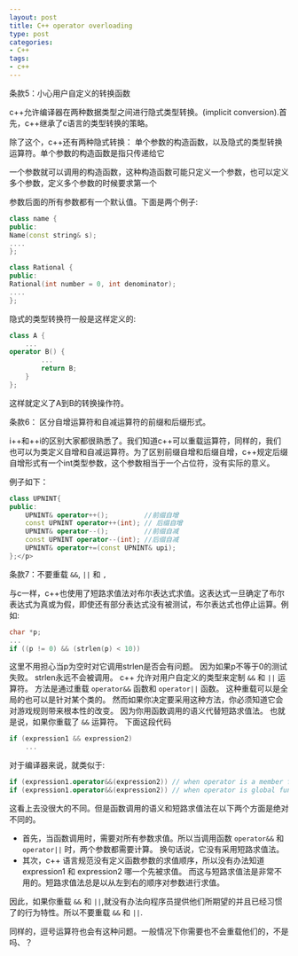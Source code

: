```yaml
---
layout: post
title: C++ operator overloading
type: post
categories:
- C++
tags:
- c++
---
```


<p>条款5：小心用户自定义的转换函数</p>
<p>c++允许编译器在两种数据类型之间进行隐式类型转换。(implicit conversion).首先，c++继承了c语言的类型转换的策略。</p>
<p>除了这个，c++还有两种隐式转换： 单个参数的构造函数，以及隐式的类型转换运算符。单个参数的构造函数是指只传递给它</p>
<p>一个参数就可以调用的构造函数，这种构造函数可能只定义一个参数，也可以定义多个参数，定义多个参数的时候要求第一个</p>

<!--more-->

参数后面的所有参数都有一个默认值。下面是两个例子:

```cpp
class name {
public:
Name(const string& s);
....
};

class Rational {
public:
Rational(int number = 0, int denominator);
....
};
```

隐式的类型转换符一般是这样定义的:

```cpp
class A {
    ...
operator B() {
        ...
        return B;
    }
};
```

这样就定义了A到B的转换操作符。

<p>条款6： 区分自增运算符和自减运算符的前缀和后缀形式。</p>
<p>i++和++i的区别大家都很熟悉了。我们知道c++可以重载运算符，同样的，我们也可以为类定义自增和自减运算符。为了区别前缀自增和后缀自增，c++规定后缀自增形式有一个int类型参数，这个参数相当于一个占位符，没有实际的意义。</p>
<p>例子如下：</p>

```cpp
class UPNINT{
public:
    UPNINT& operator++();         //前缀自增
    const UPNINT operator++(int); // 后缀自增
    UPNINT& operator--();         //前缀自减
    const UPNINT operator--(int); //后缀自减
    UPNINT& operator+=(const UPNINT& upi);
};</p>
```

条款7：不要重载 `&&`, `||` 和 `,`

与c一样，c++也使用了短路求值法对布尔表达式求值。这表达式一旦确定了布尔表达式为真或为假，即使还有部分表达式没有被测试，布尔表达式也停止运算。例如:

```cpp
char *p;
...
if ((p != 0) && (strlen(p) < 10))
```

这里不用担心当p为空时对它调用strlen是否会有问题。
因为如果p不等于0的测试失败。
strlen永远不会被调用。
c++ 允许对用户自定义的类型来定制 `&&` 和 `||` 运算符。
方法是通过重载 `operator&&` 函数和 `operator||` 函数。
这种重载可以是全局的也可以是针对某个类的。
然而如果你决定要采用这种方法，你必须知道它会对游戏规则带来根本性的改变。
因为你用函数调用的语义代替短路求值法。
也就是说，如果你重载了 `&&` 运算符。
下面这段代码

```cpp
if (expression1 && expression2)
    ...
```

对于编译器来说，就类似于:

```cpp
if (expression1.operator&&(expression2)) // when operator is a member function
if (expression1.operator&&(expression2)) // when operator is global function
```

这看上去没很大的不同。但是函数调用的语义和短路求值法在以下两个方面是绝对不同的。

* 首先，当函数调用时，需要对所有参数求值。所以当调用函数 `operator&&` 和 `operator||` 时，两个参数都需要计算。
换句话说，它没有采用短路求值法。
* 其次，c++ 语言规范没有定义函数参数的求值顺序，所以没有办法知道 expression1 和 expression2 哪一个先被求值。
而这与短路求值法是非常不用的。短路求值法总是以从左到右的顺序对参数进行求值。

因此，如果你重载 `&&` 和 `||`,就没有办法向程序员提供他们所期望的并且已经习惯了的行为特性。所以不要重载 `&&` 和 `||`.

同样的，逗号运算符也会有这种问题。一般情况下你需要也不会重载他们的，不是吗、？
